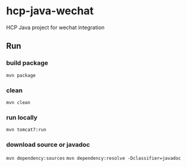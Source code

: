 # hcp-java-wechat
HCP Java project for wechat integration

## Run

### build package

`mvn package`

### clean

`mvn clean`

### run locally

`mvn tomcat7:run`

### download source or javadoc

`mvn dependency:sources`
`mvn dependency:resolve -Dclassifier=javadoc`
